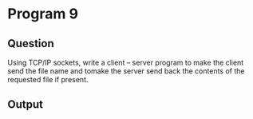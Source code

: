 # Program 9
## Question
Using TCP/IP sockets, write a client – server program to make the client send the file name and tomake the server send back the contents of the requested file if present.
## Output
